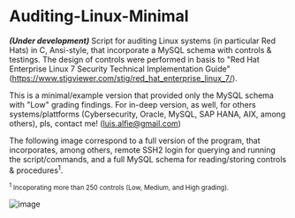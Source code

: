 # Auditing-Linux-Minimal
***(Under development)*** Script for auditing Linux systems (in particular Red Hats) in C, Ansi-style, that incorporate a MySQL schema with controls & testings. The design of controls were performed in basis to "Red Hat Enterprise Linux 7 Security Technical Implementation Guide" (https://www.stigviewer.com/stig/red_hat_enterprise_linux_7/).

This is a minimal/example version that provided only the MySQL schema with "Low" grading findings. For in-deep version, as well, for others systems/plattforms (Cybersecurity, Oracle, MySQL, SAP HANA, AIX, among others), pls, contact me! (luis.alfie@gmail.com)

The following image correspond to a full version of the program, that incorporates, among others, remote SSH2 login for querying and running the script/commands, and a full MySQL schema for reading/storing controls & procedures<sup>1</sup>.

<sup><sup>1</sup> Incoporating more than 250 controls (Low, Medium, and High grading).</sup>

![image](https://user-images.githubusercontent.com/40904281/147505943-64a1003c-7cbf-4665-a92e-a16a129effbe.png)
